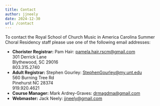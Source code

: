 ```yaml
---
title: Contact
author: jjneely
date: 2024-12-30
url: /contact
---
```

To contact the Royal School of Church Music in America Carolina Summer Choral
Residency staff please use one of the following email addresses:

  * **Chorister Registrar:** Pam Hair: <pamela.hair.rscm@gmail.com> <br />
    301 Derrick Lane<br />
    Blythewood, SC 29016<br />
    803.315.2740
  * **Adult Registrar:** Stephen Gourley: <StephenGourley@my.unt.edu> <br />
    560 Burning Tree Rd<br />
    Pinehurst NC 28374<br />
    919.920.4621
  * **Course Manager:** Mark Ardrey-Graves: <drmagdma@gmail.com>
  * **Webmaster:** Jack Neely: <jjneely@gmail.com>
